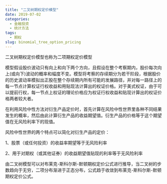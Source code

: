 ```yaml
---
title: "二叉树期权定价模型"
date: 2019-07-02
categories:
  - 金融投资
  - 统计方法
tags:
  - 期权
slug: binomial_tree_option_pricing
---
```


二叉树期权定价模型也称为二项期权定价模型

模型假设股价波动只有向上和向下两个方向，且假设在整个考察期内，股价每次向上(或向下)波动的概率和幅度不变。模型将考察的存续期分为若干阶段，根据股价的历史波动率模拟出正股在整个存续期内所有可能的发展路径，并对每一路径上的每一节点计算权证行权收益和用贴现法计算出的权证价格。对于美式权证，由于可以提前行权，每一节点上权证的理论价格应为权证行权收益和贴现计算出的权证价格两者较大者。

在利用风险中性方法对衍生产品定价时，首先计算在风险中性世界里各种不同结果发生的概率，然后由此计算衍生产品的收益期望值。衍生产品的价格等于这个期望值在无风险利率下的现值。

风险中性世界的两个特点可以简化对衍生产品的定价：

1、股票（或任何投资）的收益率期望等于无风险利率

2、用于对期权（或其他证券）的收益期望值贴现的利率等于无风险利率

由二叉树模型可以对布莱克-斯科尔斯-默顿期权定价公式进行推导，当二叉树的步数趋向于无穷，二项分布渐进于正态分布，公式趋于收敛到布莱克-斯科尔斯-默顿期权定价公式。